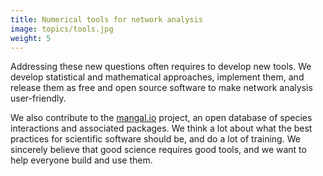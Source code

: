 ```yaml
---
title: Numerical tools for network analysis
image: topics/tools.jpg
weight: 5
---
```


Addressing these new questions often requires to develop new tools. We develop
statistical and mathematical approaches, implement them, and release them as
free and open source software to make network analysis user-friendly.

<!--more-->

We also contribute to the [mangal.io](http://mangal.io) project, an open
database of species interactions and associated packages. We think a lot about
what the best practices for scientific software should be, and do a lot of
training. We sincerely believe that good science requires good tools, and we
want to help everyone build and use them.
